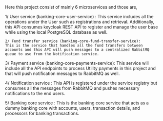 Here this project consist of mainly 6 microservices and those are,

  1/  User service (banking-core-user-service) : 
  This service includes all the operations under the User such as registrations and retrieval. Additionally, this API consumes keycloak REST API to register and manage the user base while using the local PostgreSQL database as well.
  
    2/ Fund transfer service (banking-core-fund-transfer-service):
    This is the service that handles all the fund transfers between accounts and this API will push messages to a centralized RabbitMQ queue to use from the Notification service.
    
   3/ Payment service (banking-core-payments-service):
   This service will include all the API endpoints to process Utility payments in this project and that will push notification messages to RabbitMQ as well.
  
   4/ Notification service :
   This API is registered under the service registry but consumes all the messages from RabbitMQ and pushes necessary notifications to the end users.
  
  5/  Banking core service :
  This is the banking core service that acts as a dummy banking core with accounts, users, transaction details, and processors for banking transactions.
